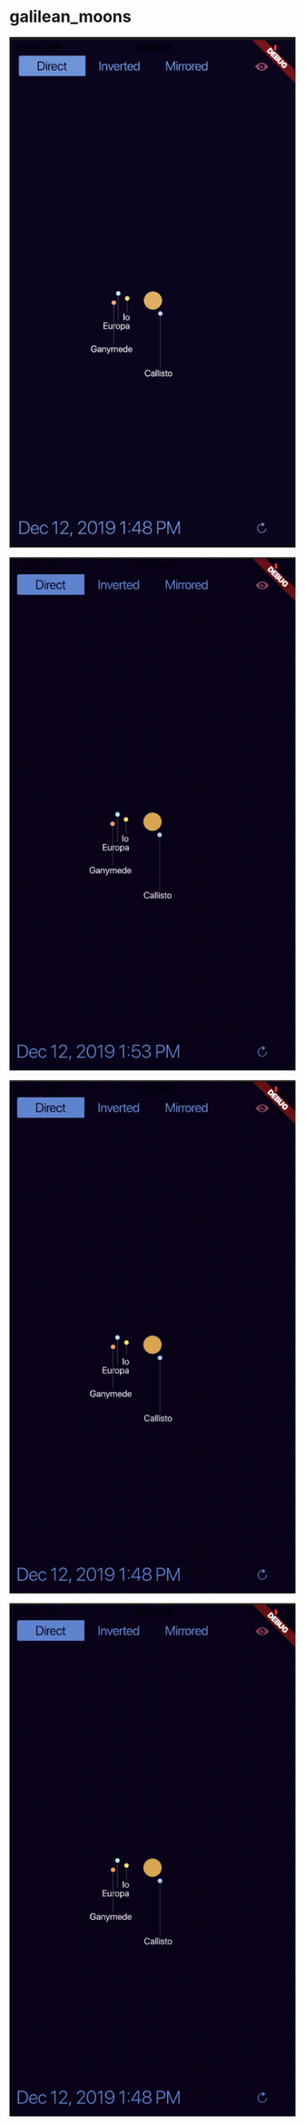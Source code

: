 # galilean_moons

![home page](/screenshots/home.png)

![home page](/screenshots/change_date.gif)

![home page](/screenshots/nightmode.gif)

![home page](/screenshots/view.gif)


